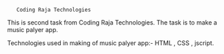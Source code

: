        Coding Raja Technologies

This is second task from Coding Raja Technologies. The task is to make a music palyer app.

Technologies used in making of music palyer app:-
  HTML , CSS , jscript.
